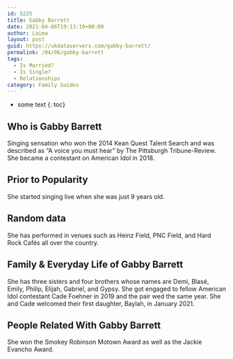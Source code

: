 ```yaml
---
id: 5225
title: Gabby Barrett
date: 2021-04-06T19:13:19+00:00
author: Laima
layout: post
guid: https://ukdataservers.com/gabby-barrett/
permalink: /04/06/gabby-barrett
tags:
  - Is Married?
  - Is Single?
  - Relationships
category: Family Guides
---
```


* some text
{: toc}


## Who is Gabby Barrett
                  
                  
                  
Singing sensation who won the 2014 Kean Quest Talent Search and was described as &#8220;A voice you must hear&#8221; by The Pittsburgh Tribune-Review. She became a contestant on American Idol in 2018. 
                  
              
            
              
            
                
                
                
## Prior to Popularity
                  
                  
                  
She started singing live when she was just 9 years old. 
                  
              
            
              
            
                
                
                
## Random data
                  
                  
                  
She has performed in venues such as Heinz Field, PNC Field, and Hard Rock Cafés all over the country.
                  
              
            
              
            
                
                
                
## Family & Everyday Life of Gabby Barrett
                  
                  
                  
She has three sisters and four brothers whose names are Demi, Blasé, Emily, Philip, Elijah, Gabriel, and Gypsy. She got engaged to fellow American Idol contestant Cade Foehner in 2019 and the pair wed the same year. She and Cade welcomed their first daughter, Baylah, in January 2021.
                  
              
            
              
            
                
                
                
## People Related With Gabby Barrett
                  
                  
                  
She won the Smokey Robinson Motown Award as well as the Jackie Evancho Award.
                  
              
            
              
            
                
              
            
              
              
            
            
              
            
          
          
          